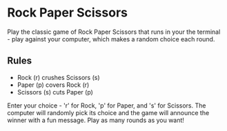 # Rock Paper Scissors

Play the classic game of Rock Paper Scissors that runs in your the terminal - play against your computer, which makes a random choice each round.

## Rules
- Rock (r) crushes Scissors (s)
- Paper (p) covers Rock (r)
- Scissors (s) cuts Paper (p)

Enter your choice - 'r' for Rock, 'p' for Paper, and 's' for Scissors. The computer will randomly pick its choice and the game will announce the winner with a fun message. Play as many rounds as you want!